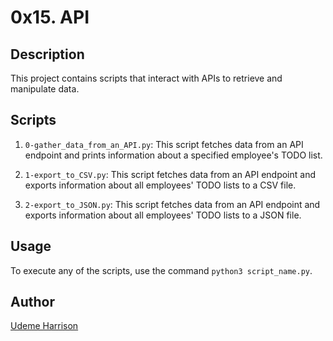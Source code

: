 # 0x15. API

## Description
This project contains scripts that interact with APIs to retrieve and manipulate data.

## Scripts

1. `0-gather_data_from_an_API.py`: This script fetches data from an API endpoint and prints information about a specified employee's TODO list.

2. `1-export_to_CSV.py`: This script fetches data from an API endpoint and exports information about all employees' TODO lists to a CSV file.

3. `2-export_to_JSON.py`: This script fetches data from an API endpoint and exports information about all employees' TODO lists to a JSON file.

## Usage
To execute any of the scripts, use the command `python3 script_name.py`.

## Author
[Udeme Harrison](https://github.com/udeme-goc)
